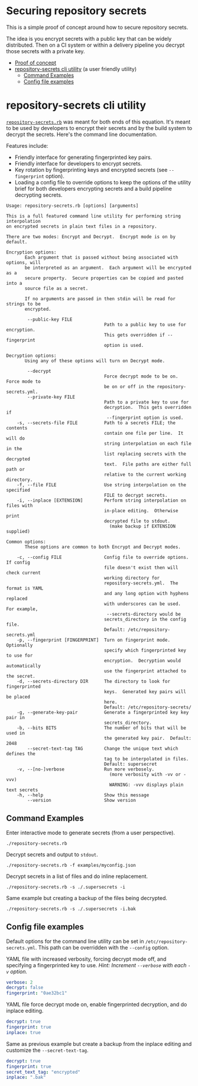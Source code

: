# Securing repository secrets

This is a simple proof of concept around how to secure repository secrets.

The idea is you encrypt secrets with a public key that can be widely
distributed.  Then on a CI system or within a delivery pipeline you decrypt
those secrets with a private key.

* [Proof of concept](docs/proof_of_concept.md)
* [repository-secrets cli utility](#repository-secrets-cli-utility) (a user
  friendly utility)
  * [Command Examples](#command-examples)
  * [Config file examples](#config-file-examples)

# repository-secrets cli utility

[`repository-secrets.rb`](repository-secrets.rb) was meant for both ends of this
equation.  It's meant to be used by developers to encrypt their secrets and by
the build system to decrypt the secrets.  Here's the command line documentation.

Features include:

* Friendly interface for generating fingerprinted key pairs.
* Friendly interface for developers to encrypt secrets.
* Key rotation by fingerprinting keys and encrypted secrets (see `--fingerprint`
  option).
* Loading a config file to override options to keep the options of the utility
  brief for both developers encrypting secrets and a build pipeline decrypting
  secrets.


```
Usage: repository-secrets.rb [options] [arguments]

This is a full featured command line utility for performing string interpolation
on encrypted secrets in plain text files in a repository.

There are two modes: Encrypt and Decrypt.  Encrypt mode is on by default.

Encryption options:
       Each argument that is passed without being associated with options, will
       be interpreted as an argument.  Each argument will be encrypted as a
       secure property.  Secure properties can be copied and pasted into a
       source file as a secret.

       If no arguments are passed in then stdin will be read for strings to be
       encrypted.

        --public-key FILE
                                     Path to a public key to use for encryption.
                                     This gets overridden if --fingerprint
                                     option is used.

Decryption options:
       Using any of these options will turn on Decrypt mode.

        --decrypt
                                     Force decrypt mode to be on.  Force mode to
                                     be on or off in the repository-secrets.yml.
        --private-key FILE
                                     Path to a private key to use for
                                     decryption.  This gets overridden if
                                      --fingerprint option is used.
    -s, --secrets-file FILE          Path to a secrets FILE; the contents
                                     contain one file per line.  It will do
                                     string interpolation on each file in the
                                     list replacing secrets with the decrypted
                                     text.  File paths are either full path or
                                     relative to the current working directory.
    -f, --file FILE                  Use string interpolation on the specified
                                     FILE to decrypt secrets.
    -i, --inplace [EXTENSION]        Perform string interpolation on files with
                                     in-place editing.  Otherwise print
                                     decrypted file to stdout.
                                       (make backup if EXTENSION supplied)

Common options:
       These options are common to both Encrypt and Decrypt modes.

    -c, --config FILE                Config file to override options.  If config
                                     file doesn't exist then will check current
                                     working directory for
                                     repository-secrets.yml.  The format is YAML
                                     and any long option with hyphens replaced
                                     with underscores can be used.  For example,
                                      --secrets-directory would be
                                     secrets_directory in the config file.
                                     Default: /etc/repository-secrets.yml
    -p, --fingerprint [FINGERPRINT]  Turn on fingerprint mode.  Optionally
                                     specify which fingerprinted key to use for
                                     encryption.  Decryption would automatically
                                     use the fingerprint attached to the secret.
    -d, --secrets-directory DIR      The directory to look for fingerprinted
                                     keys.  Generated key pairs will be placed
                                     here.
                                     Default: /etc/repository-secrets/
    -g, --generate-key-pair          Generate a fingerprinted key key pair in
                                     secrets_directory.
    -b, --bits BITS                  The number of bits that will be used in
                                     the generated key pair.  Default: 2048
        --secret-text-tag TAG        Change the unique text which defines the
                                     tag to be interpolated in files.
                                     Default: supersecret
    -v, --[no-]verbose               Run more verbosely.
                                       (more verbosity with -vv or -vvv)
                                       WARNING: -vvv displays plain text secrets
    -h, --help                       Show this message
        --version                    Show version
```

## Command Examples

Enter interactive mode to generate secrets (from a user perspective).

    ./repository-secrets.rb

Decrypt secrets and output to `stdout`.

    ./repository-secrets.rb -f examples/myconfig.json

Decrypt secrets in a list of files and do inline replacement.

    ./repository-secrets.rb -s ./.supersecrets -i

Same example but creating a backup of the files being decrypted.

    ./repository-secrets.rb -s ./.supersecrets -i.bak

## Config file examples

Default options for the command line utility can be set in
`/etc/repository-secrets.yml`.  This path can be overridden with the `--config`
option.

YAML file with increased verbosity, forcing decrypt mode off, and specifying a
fingerprinted key to use.  *Hint: Increment `--verbose` with each `-v` option.*

```yaml
verbose: 2
decrypt: false
fingerprint: "0ae32bc1"
```

YAML file force decrypt mode on, enable fingerprinted decryption, and do inplace
editing.

```yaml
decrypt: true
fingerprint: true
inplace: true
```

Same as previous example but create a backup from the inplace editing and
customize the `--secret-text-tag`.

```yaml
decrypt: true
fingerprint: true
secret_text_tag: "encrypted"
inplace: ".bak"
```
